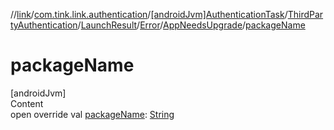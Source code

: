 //[link](../../../../../../index.md)/[com.tink.link.authentication](../../../../../index.md)/[[androidJvm]AuthenticationTask](../../../../index.md)/[ThirdPartyAuthentication](../../../index.md)/[LaunchResult](../../index.md)/[Error](../index.md)/[AppNeedsUpgrade](index.md)/[packageName](package-name.md)



# packageName  
[androidJvm]  
Content  
open override val [packageName](package-name.md): [String](https://kotlinlang.org/api/latest/jvm/stdlib/kotlin/-string/index.html)  



